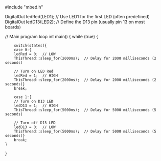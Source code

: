 #include "mbed.h"


DigitalOut ledRed(LED1);   // Use LED1 for the first LED (often predefined)
DigitalOut ledD13(LED2);    // Define the D13 pin (usually pin 13 on most boards)

// Main program loop
int main() {
    while (true) {
    
        switch(states){
        case 0:{
        ledRed = 0;  // LOW
        ThisThread::sleep_for(2000ms);  // Delay for 2000 milliseconds (2 seconds)
    
        // Turn on LED Red
        ledRed = 1;  // HIGH
        ThisThread::sleep_for(2000ms);  // Delay for 2000 milliseconds (2 seconds)}
        break;
        
        case 1:{
        // Turn on D13 LED
        ledD13 = 1;  // HIGH
        ThisThread::sleep_for(5000ms);  // Delay for 5000 milliseconds (5 seconds)

        // Turn off D13 LED
        ledD13 = 0;  // LOW
        ThisThread::sleep_for(5000ms);  // Delay for 5000 milliseconds (5 seconds)}
        break;
    }
}
